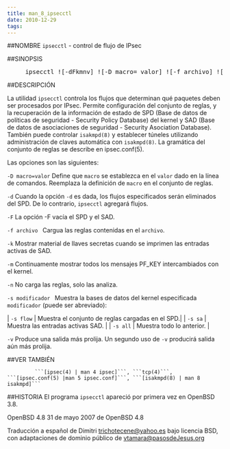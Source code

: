 ```yaml
---
title: man_8_ipsecctl
date: 2010-12-29
tags:
---
```

##NOMBRE 
    ```ipsecctl``` - control de flujo de IPsec 


##SINOPSIS 
<pre>
     ipsecctl ![-dFkmnv] ![-D macro= valor] ![-f archivo] ![-s modificador]
</pre>

##DESCRIPCIÓN 

La utilidad ```ipsecctl``` controla los flujos que determinan qué paquetes deben ser procesados por IPsec. Permite configuración del conjunto de reglas, y la recuperación de la información de estado de SPD (Base de datos de políticas de seguridad - Security Policy Database) del kernel y SAD (Base de datos de asociaciones de seguridad - Security Asociation Database). También puede controlar ```isakmpd(8)``` y establecer túneles utilizando administración de claves automática con ```isakmpd(8)```. 
La gramática del conjunto de reglas se describe en ipsec.conf(5). 

Las opciones son las siguientes: 

```-D macro=valor``` 
             Define que ```macro``` se establezca en el ```valor``` dado en la línea de comandos.  Reemplaza la definición de ```macro``` en el conjunto de reglas. 

```-d```
             Cuando la opción ```-d``` es dada, los flujos especificados serán eliminados del SPD. De lo contrario, ```ipsecctl``` agregará flujos. 

```-F```
             La opción -F vacía el SPD y el SAD. 

```-f archivo ```
             Cargua las reglas contenidas en el ```archivo```. 

```-k```
             Mostrar material de llaves secretas cuando se imprimen las entradas activas de SAD. 

```-m```
             Continuamente mostrar todos los mensajes PF_KEY intercambiados con el kernel. 

```-n```
             No carga las reglas, solo las analiza. 

```-s modificador ```
             Muestra la bases de datos del kernel especificada ```modificador``` (puede ser abreviado): 

| ```-s flow``` | Muestra el conjunto de reglas cargadas en el SPD.|
| ```-s sa``` | Muestra las entradas activas SAD. |
| ```-s all``` | Muestra todo lo anterior. |

```-v```
             Produce una salida más prolija. Un segundo uso de ```-v``` producirá salida aún más prolija. 


##VER TAMBIÉN 

             ```[ipsec(4) | man 4 ipsec]```, ```tcp(4)```, ```[ipsec.conf(5) |man 5 ipsec.conf]```, ```[isakmpd(8) | man 8 isakmpd]```

##HISTORIA 
El programa ```ipsecctl``` apareció por primera vez en OpenBSD 3.8. 


OpenBSD 4.8 31 de mayo 2007 de OpenBSD 4.8

Traducción a español de Dimitri <trichotecene@yahoo.es> bajo licencia BSD, con adaptaciones de dominio público de vtamara@pasosdeJesus.org
